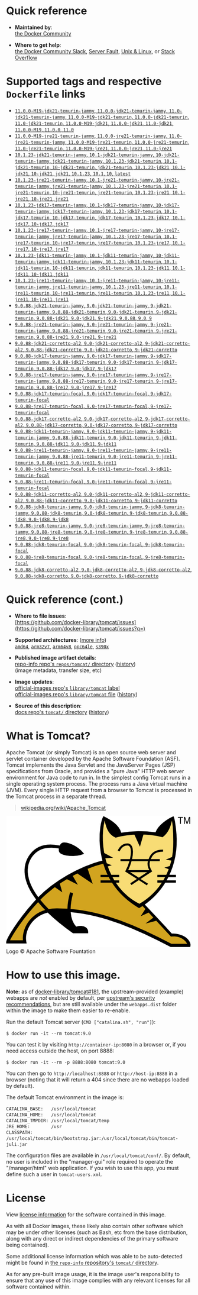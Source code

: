 <!--

********************************************************************************

WARNING:

    DO NOT EDIT "tomcat/README.md"

    IT IS AUTO-GENERATED

    (from the other files in "tomcat/" combined with a set of templates)

********************************************************************************

-->

# Quick reference

-	**Maintained by**:  
	[the Docker Community](https://github.com/docker-library/tomcat)

-	**Where to get help**:  
	[the Docker Community Slack](https://dockr.ly/comm-slack), [Server Fault](https://serverfault.com/help/on-topic), [Unix & Linux](https://unix.stackexchange.com/help/on-topic), or [Stack Overflow](https://stackoverflow.com/help/on-topic)

# Supported tags and respective `Dockerfile` links

-	[`11.0.0-M19-jdk21-temurin-jammy`, `11.0.0-jdk21-temurin-jammy`, `11.0-jdk21-temurin-jammy`, `11.0.0-M19-jdk21-temurin`, `11.0.0-jdk21-temurin`, `11.0-jdk21-temurin`, `11.0.0-M19-jdk21`, `11.0.0-jdk21`, `11.0-jdk21`, `11.0.0-M19`, `11.0.0`, `11.0`](https://github.com/docker-library/tomcat/blob/d65af72b3d4c6593b177e3659d890c24443954fa/11.0/jdk21/temurin-jammy/Dockerfile)
-	[`11.0.0-M19-jre21-temurin-jammy`, `11.0.0-jre21-temurin-jammy`, `11.0-jre21-temurin-jammy`, `11.0.0-M19-jre21-temurin`, `11.0.0-jre21-temurin`, `11.0-jre21-temurin`, `11.0.0-M19-jre21`, `11.0.0-jre21`, `11.0-jre21`](https://github.com/docker-library/tomcat/blob/d65af72b3d4c6593b177e3659d890c24443954fa/11.0/jre21/temurin-jammy/Dockerfile)
-	[`10.1.23-jdk21-temurin-jammy`, `10.1-jdk21-temurin-jammy`, `10-jdk21-temurin-jammy`, `jdk21-temurin-jammy`, `10.1.23-jdk21-temurin`, `10.1-jdk21-temurin`, `10-jdk21-temurin`, `jdk21-temurin`, `10.1.23-jdk21`, `10.1-jdk21`, `10-jdk21`, `jdk21`, `10.1.23`, `10.1`, `10`, `latest`](https://github.com/docker-library/tomcat/blob/0f1782df06c95644f613cc43081a25239d17c974/10.1/jdk21/temurin-jammy/Dockerfile)
-	[`10.1.23-jre21-temurin-jammy`, `10.1-jre21-temurin-jammy`, `10-jre21-temurin-jammy`, `jre21-temurin-jammy`, `10.1.23-jre21-temurin`, `10.1-jre21-temurin`, `10-jre21-temurin`, `jre21-temurin`, `10.1.23-jre21`, `10.1-jre21`, `10-jre21`, `jre21`](https://github.com/docker-library/tomcat/blob/0f1782df06c95644f613cc43081a25239d17c974/10.1/jre21/temurin-jammy/Dockerfile)
-	[`10.1.23-jdk17-temurin-jammy`, `10.1-jdk17-temurin-jammy`, `10-jdk17-temurin-jammy`, `jdk17-temurin-jammy`, `10.1.23-jdk17-temurin`, `10.1-jdk17-temurin`, `10-jdk17-temurin`, `jdk17-temurin`, `10.1.23-jdk17`, `10.1-jdk17`, `10-jdk17`, `jdk17`](https://github.com/docker-library/tomcat/blob/0f1782df06c95644f613cc43081a25239d17c974/10.1/jdk17/temurin-jammy/Dockerfile)
-	[`10.1.23-jre17-temurin-jammy`, `10.1-jre17-temurin-jammy`, `10-jre17-temurin-jammy`, `jre17-temurin-jammy`, `10.1.23-jre17-temurin`, `10.1-jre17-temurin`, `10-jre17-temurin`, `jre17-temurin`, `10.1.23-jre17`, `10.1-jre17`, `10-jre17`, `jre17`](https://github.com/docker-library/tomcat/blob/0f1782df06c95644f613cc43081a25239d17c974/10.1/jre17/temurin-jammy/Dockerfile)
-	[`10.1.23-jdk11-temurin-jammy`, `10.1-jdk11-temurin-jammy`, `10-jdk11-temurin-jammy`, `jdk11-temurin-jammy`, `10.1.23-jdk11-temurin`, `10.1-jdk11-temurin`, `10-jdk11-temurin`, `jdk11-temurin`, `10.1.23-jdk11`, `10.1-jdk11`, `10-jdk11`, `jdk11`](https://github.com/docker-library/tomcat/blob/0f1782df06c95644f613cc43081a25239d17c974/10.1/jdk11/temurin-jammy/Dockerfile)
-	[`10.1.23-jre11-temurin-jammy`, `10.1-jre11-temurin-jammy`, `10-jre11-temurin-jammy`, `jre11-temurin-jammy`, `10.1.23-jre11-temurin`, `10.1-jre11-temurin`, `10-jre11-temurin`, `jre11-temurin`, `10.1.23-jre11`, `10.1-jre11`, `10-jre11`, `jre11`](https://github.com/docker-library/tomcat/blob/0f1782df06c95644f613cc43081a25239d17c974/10.1/jre11/temurin-jammy/Dockerfile)
-	[`9.0.88-jdk21-temurin-jammy`, `9.0-jdk21-temurin-jammy`, `9-jdk21-temurin-jammy`, `9.0.88-jdk21-temurin`, `9.0-jdk21-temurin`, `9-jdk21-temurin`, `9.0.88-jdk21`, `9.0-jdk21`, `9-jdk21`, `9.0.88`, `9.0`, `9`](https://github.com/docker-library/tomcat/blob/0d2d248cac18cc77b863a552b07409cfb20da440/9.0/jdk21/temurin-jammy/Dockerfile)
-	[`9.0.88-jre21-temurin-jammy`, `9.0-jre21-temurin-jammy`, `9-jre21-temurin-jammy`, `9.0.88-jre21-temurin`, `9.0-jre21-temurin`, `9-jre21-temurin`, `9.0.88-jre21`, `9.0-jre21`, `9-jre21`](https://github.com/docker-library/tomcat/blob/0d2d248cac18cc77b863a552b07409cfb20da440/9.0/jre21/temurin-jammy/Dockerfile)
-	[`9.0.88-jdk21-corretto-al2`, `9.0-jdk21-corretto-al2`, `9-jdk21-corretto-al2`, `9.0.88-jdk21-corretto`, `9.0-jdk21-corretto`, `9-jdk21-corretto`](https://github.com/docker-library/tomcat/blob/0d2d248cac18cc77b863a552b07409cfb20da440/9.0/jdk21/corretto-al2/Dockerfile)
-	[`9.0.88-jdk17-temurin-jammy`, `9.0-jdk17-temurin-jammy`, `9-jdk17-temurin-jammy`, `9.0.88-jdk17-temurin`, `9.0-jdk17-temurin`, `9-jdk17-temurin`, `9.0.88-jdk17`, `9.0-jdk17`, `9-jdk17`](https://github.com/docker-library/tomcat/blob/0d2d248cac18cc77b863a552b07409cfb20da440/9.0/jdk17/temurin-jammy/Dockerfile)
-	[`9.0.88-jre17-temurin-jammy`, `9.0-jre17-temurin-jammy`, `9-jre17-temurin-jammy`, `9.0.88-jre17-temurin`, `9.0-jre17-temurin`, `9-jre17-temurin`, `9.0.88-jre17`, `9.0-jre17`, `9-jre17`](https://github.com/docker-library/tomcat/blob/0d2d248cac18cc77b863a552b07409cfb20da440/9.0/jre17/temurin-jammy/Dockerfile)
-	[`9.0.88-jdk17-temurin-focal`, `9.0-jdk17-temurin-focal`, `9-jdk17-temurin-focal`](https://github.com/docker-library/tomcat/blob/0d2d248cac18cc77b863a552b07409cfb20da440/9.0/jdk17/temurin-focal/Dockerfile)
-	[`9.0.88-jre17-temurin-focal`, `9.0-jre17-temurin-focal`, `9-jre17-temurin-focal`](https://github.com/docker-library/tomcat/blob/0d2d248cac18cc77b863a552b07409cfb20da440/9.0/jre17/temurin-focal/Dockerfile)
-	[`9.0.88-jdk17-corretto-al2`, `9.0-jdk17-corretto-al2`, `9-jdk17-corretto-al2`, `9.0.88-jdk17-corretto`, `9.0-jdk17-corretto`, `9-jdk17-corretto`](https://github.com/docker-library/tomcat/blob/0d2d248cac18cc77b863a552b07409cfb20da440/9.0/jdk17/corretto-al2/Dockerfile)
-	[`9.0.88-jdk11-temurin-jammy`, `9.0-jdk11-temurin-jammy`, `9-jdk11-temurin-jammy`, `9.0.88-jdk11-temurin`, `9.0-jdk11-temurin`, `9-jdk11-temurin`, `9.0.88-jdk11`, `9.0-jdk11`, `9-jdk11`](https://github.com/docker-library/tomcat/blob/0d2d248cac18cc77b863a552b07409cfb20da440/9.0/jdk11/temurin-jammy/Dockerfile)
-	[`9.0.88-jre11-temurin-jammy`, `9.0-jre11-temurin-jammy`, `9-jre11-temurin-jammy`, `9.0.88-jre11-temurin`, `9.0-jre11-temurin`, `9-jre11-temurin`, `9.0.88-jre11`, `9.0-jre11`, `9-jre11`](https://github.com/docker-library/tomcat/blob/0d2d248cac18cc77b863a552b07409cfb20da440/9.0/jre11/temurin-jammy/Dockerfile)
-	[`9.0.88-jdk11-temurin-focal`, `9.0-jdk11-temurin-focal`, `9-jdk11-temurin-focal`](https://github.com/docker-library/tomcat/blob/0d2d248cac18cc77b863a552b07409cfb20da440/9.0/jdk11/temurin-focal/Dockerfile)
-	[`9.0.88-jre11-temurin-focal`, `9.0-jre11-temurin-focal`, `9-jre11-temurin-focal`](https://github.com/docker-library/tomcat/blob/0d2d248cac18cc77b863a552b07409cfb20da440/9.0/jre11/temurin-focal/Dockerfile)
-	[`9.0.88-jdk11-corretto-al2`, `9.0-jdk11-corretto-al2`, `9-jdk11-corretto-al2`, `9.0.88-jdk11-corretto`, `9.0-jdk11-corretto`, `9-jdk11-corretto`](https://github.com/docker-library/tomcat/blob/0d2d248cac18cc77b863a552b07409cfb20da440/9.0/jdk11/corretto-al2/Dockerfile)
-	[`9.0.88-jdk8-temurin-jammy`, `9.0-jdk8-temurin-jammy`, `9-jdk8-temurin-jammy`, `9.0.88-jdk8-temurin`, `9.0-jdk8-temurin`, `9-jdk8-temurin`, `9.0.88-jdk8`, `9.0-jdk8`, `9-jdk8`](https://github.com/docker-library/tomcat/blob/0d2d248cac18cc77b863a552b07409cfb20da440/9.0/jdk8/temurin-jammy/Dockerfile)
-	[`9.0.88-jre8-temurin-jammy`, `9.0-jre8-temurin-jammy`, `9-jre8-temurin-jammy`, `9.0.88-jre8-temurin`, `9.0-jre8-temurin`, `9-jre8-temurin`, `9.0.88-jre8`, `9.0-jre8`, `9-jre8`](https://github.com/docker-library/tomcat/blob/0d2d248cac18cc77b863a552b07409cfb20da440/9.0/jre8/temurin-jammy/Dockerfile)
-	[`9.0.88-jdk8-temurin-focal`, `9.0-jdk8-temurin-focal`, `9-jdk8-temurin-focal`](https://github.com/docker-library/tomcat/blob/0d2d248cac18cc77b863a552b07409cfb20da440/9.0/jdk8/temurin-focal/Dockerfile)
-	[`9.0.88-jre8-temurin-focal`, `9.0-jre8-temurin-focal`, `9-jre8-temurin-focal`](https://github.com/docker-library/tomcat/blob/0d2d248cac18cc77b863a552b07409cfb20da440/9.0/jre8/temurin-focal/Dockerfile)
-	[`9.0.88-jdk8-corretto-al2`, `9.0-jdk8-corretto-al2`, `9-jdk8-corretto-al2`, `9.0.88-jdk8-corretto`, `9.0-jdk8-corretto`, `9-jdk8-corretto`](https://github.com/docker-library/tomcat/blob/0d2d248cac18cc77b863a552b07409cfb20da440/9.0/jdk8/corretto-al2/Dockerfile)

# Quick reference (cont.)

-	**Where to file issues**:  
	[https://github.com/docker-library/tomcat/issues](https://github.com/docker-library/tomcat/issues?q=)

-	**Supported architectures**: ([more info](https://github.com/docker-library/official-images#architectures-other-than-amd64))  
	[`amd64`](https://hub.docker.com/r/amd64/tomcat/), [`arm32v7`](https://hub.docker.com/r/arm32v7/tomcat/), [`arm64v8`](https://hub.docker.com/r/arm64v8/tomcat/), [`ppc64le`](https://hub.docker.com/r/ppc64le/tomcat/), [`s390x`](https://hub.docker.com/r/s390x/tomcat/)

-	**Published image artifact details**:  
	[repo-info repo's `repos/tomcat/` directory](https://github.com/docker-library/repo-info/blob/master/repos/tomcat) ([history](https://github.com/docker-library/repo-info/commits/master/repos/tomcat))  
	(image metadata, transfer size, etc)

-	**Image updates**:  
	[official-images repo's `library/tomcat` label](https://github.com/docker-library/official-images/issues?q=label%3Alibrary%2Ftomcat)  
	[official-images repo's `library/tomcat` file](https://github.com/docker-library/official-images/blob/master/library/tomcat) ([history](https://github.com/docker-library/official-images/commits/master/library/tomcat))

-	**Source of this description**:  
	[docs repo's `tomcat/` directory](https://github.com/docker-library/docs/tree/master/tomcat) ([history](https://github.com/docker-library/docs/commits/master/tomcat))

# What is Tomcat?

Apache Tomcat (or simply Tomcat) is an open source web server and servlet container developed by the Apache Software Foundation (ASF). Tomcat implements the Java Servlet and the JavaServer Pages (JSP) specifications from Oracle, and provides a "pure Java" HTTP web server environment for Java code to run in. In the simplest config Tomcat runs in a single operating system process. The process runs a Java virtual machine (JVM). Every single HTTP request from a browser to Tomcat is processed in the Tomcat process in a separate thread.

> [wikipedia.org/wiki/Apache_Tomcat](https://en.wikipedia.org/wiki/Apache_Tomcat)

![logo](https://raw.githubusercontent.com/docker-library/docs/8e31eb93a02d504d0cfe1da435aa31b377fc627d/tomcat/logo.png)Logo &copy; Apache Software Fountation

# How to use this image.

**Note:** as of [docker-library/tomcat#181](https://github.com/docker-library/tomcat/pull/181), the upstream-provided (example) webapps are *not* enabled by default, per [upstream's security recommendations](https://tomcat.apache.org/tomcat-9.0-doc/security-howto.html#Default_web_applications), but are still available under the `webapps.dist` folder within the image to make them easier to re-enable.

Run the default Tomcat server (`CMD ["catalina.sh", "run"]`):

```console
$ docker run -it --rm tomcat:9.0
```

You can test it by visiting `http://container-ip:8080` in a browser or, if you need access outside the host, on port 8888:

```console
$ docker run -it --rm -p 8888:8080 tomcat:9.0
```

You can then go to `http://localhost:8888` or `http://host-ip:8888` in a browser (noting that it will return a 404 since there are no webapps loaded by default).

The default Tomcat environment in the image is:

	CATALINA_BASE:   /usr/local/tomcat
	CATALINA_HOME:   /usr/local/tomcat
	CATALINA_TMPDIR: /usr/local/tomcat/temp
	JRE_HOME:        /usr
	CLASSPATH:       /usr/local/tomcat/bin/bootstrap.jar:/usr/local/tomcat/bin/tomcat-juli.jar

The configuration files are available in `/usr/local/tomcat/conf/`. By default, no user is included in the "manager-gui" role required to operate the "/manager/html" web application. If you wish to use this app, you must define such a user in `tomcat-users.xml`.

# License

View [license information](https://www.apache.org/licenses/LICENSE-2.0) for the software contained in this image.

As with all Docker images, these likely also contain other software which may be under other licenses (such as Bash, etc from the base distribution, along with any direct or indirect dependencies of the primary software being contained).

Some additional license information which was able to be auto-detected might be found in [the `repo-info` repository's `tomcat/` directory](https://github.com/docker-library/repo-info/tree/master/repos/tomcat).

As for any pre-built image usage, it is the image user's responsibility to ensure that any use of this image complies with any relevant licenses for all software contained within.
